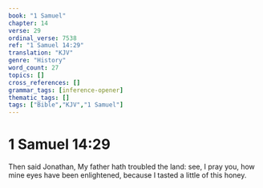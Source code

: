 ```yaml
---
book: "1 Samuel"
chapter: 14
verse: 29
ordinal_verse: 7538
ref: "1 Samuel 14:29"
translation: "KJV"
genre: "History"
word_count: 27
topics: []
cross_references: []
grammar_tags: [inference-opener]
thematic_tags: []
tags: ["Bible","KJV","1 Samuel"]
---
```


# 1 Samuel 14:29

Then said Jonathan, My father hath troubled the land: see, I pray you, how mine eyes have been enlightened, because I tasted a little of this honey.
